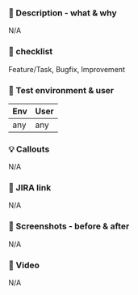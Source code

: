 ### :mega: Description - what & why
N/A

### :rotating_light: checklist
Feature/Task, Bugfix, Improvement

### :robot: Test environment & user
Env|User 
--|--
any | any

### :bulb: Callouts
N/A

### :link: JIRA link
N/A


### :bridge_at_night: Screenshots - before & after
N/A

### :bridge_at_night: Video
N/A

